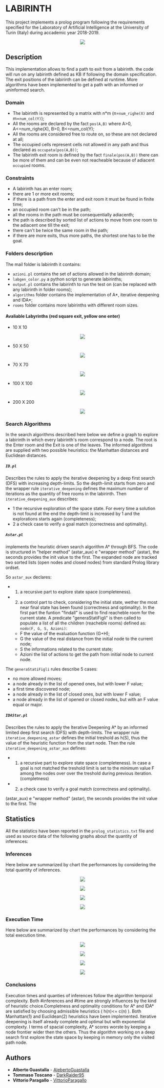 # LABIRINTH 

This project implements a prolog program following the requirements specified for the Laboratory of Artificial Intelligence at the University of Turin (Italy) during accademic year 2018-2019.

<p align="center">
  <img src="https://github.com/VittorioParagallo/IALAB_2019-2020/blob/master/Prolog/img/12710952_202343880119105_5425026629015054834_o.png"/>
</p>

## Description

This implementation allows to find a path to exit from a labirinth. the code will run on any labirinth defined as KB if following the domain specification. The exit positions of the labirinth can be defined at runtime. More algorithms have been implemented to get a path with an informed or uninformed search. 

### Domain

- The labirinth is represented by a matrix with n*m (n=`num_righe(X)` and m=`num_col(Y)`);
- All the rooms are declared by the fact `pos(A,B)` where A>0, A<=num_righe(X), B>0, B<=num_col(Y);
- All the rooms are considered free to route on, so these are not declared at all;
- The occupied cells represent cells not allowed in any path and thus declared as `occupata(pos(A,B))`;
- The labirinth exit room is defined by the fact `finale(pos(A,B))` there can be more of them and can be even not reacheable because of adiacent `occupied` rooms.


### Constraints
- A labirinth has an enter room;
- there are 1 or more exit rooms;
- if there is a path from the enter and exit room it must be found in finite time;
- an occupied room can't be in the path;
- all the rooms in the path must be consequentially adiacenth;
- the path is described by sorted list of actions to move from one room to the adiacent one till the exit;
- there can't be twice the same room in the path;
- if there are more exits, thus more paths, the shortest one has to be the goal.


### Folders description

The mail folder is labirinth it contains: 
- `azioni.pl` contains the set of actions allowed in the labirinth domain;
- `labgen_color.py` a python script to generate labirinths;
- `output.pl` contains the labirinth to run the test on (can be replaced with any labirinth in folder rooms);
- `algorithms` folder contains the implementation of A*, iterative deepening and IDA*;
- `rooms` folder contains more labirinths with different room sizes.

#### Avaliable Labyrinths (red square exit, yellow one enter)
- 10 X 10
<p align="center">
  <kbd>
  <img src="https://github.com/VittorioParagallo/IALAB_2019-2020/blob/master/Prolog/labirinth/rooms/Maze_10x10.png"/>
    </kbd>
</p>

- 50 X 50
<p align="center">
  <kbd>
  <img src="https://github.com/VittorioParagallo/IALAB_2019-2020/blob/master/Prolog/labirinth/rooms/Maze_50x50.png"/>
  </kbd>
</p>

- 70 X 70
<p align="center">
  <kbd>
  <img src="https://github.com/VittorioParagallo/IALAB_2019-2020/blob/master/Prolog/labirinth/rooms/Maze_70x70.png"/>
     </kbd>
</p>

- 100 X 100
<p align="center">
  <kbd>
  <img src="https://github.com/VittorioParagallo/IALAB_2019-2020/blob/master/Prolog/labirinth/rooms/Maze_100x100.png"/>
     </kbd>
</p>

- 200 X 200
<p align="center">
  <kbd>
  <img src="https://github.com/VittorioParagallo/IALAB_2019-2020/blob/master/Prolog/labirinth/rooms/Maze_200x200.png"/>
     </kbd>
</p>

### Search Algorithms
In the search algorithms described here below we define a graph to explore a labirinth in which every labirinth's room correspond to a node. The root is the Enter room and the Exit is one of the leaves. The informed algorithms are supplied with two possible heuristics: the Manhattan distances and Euclidean distances.

##### `ID.pl` 
Describes the rules to apply the iterative deepening by a deep first search (DFS) with increasing depth-limits. So the depth-limit starts from zero and the wrapper rule `iterative_deepening` defines the maximum number of iterations as the quantity of free rooms in the labirinth.
 Then `iterative_deepening_aux` describes:
  - 1 the recursive exploration of the space state. For every time a solution is not found at the end the depth-limit is increased by 1 and the explorations starts again (completeness);
  - 2 a check case to verify a goal match (correctness and optimality).

##### `Astar.pl` 
implements the heuristic driven search algorithm A* through BFS. The code is structured in "helper method" (astar_aux) e "wrapper method" (astar), the seconds provides the init value to the first. The expanded node are tracked two sorted lists (open nodes and closed nodes) from standard Prolog library ordset.

So `astar_aux` declares:
- 1. a recursive part to explore state space (completeness).
- 2. a control part to check, considering the initial state, wether the most near final state has been found (correctness and optimality).
In the first part the funtion "findall" is used to find reacheble room for the current state. A predicate "generaStatiFigli" is then called to populate a list of all the children (reacheble rooms) defined as:
`nodo(F, G, S, Azioni)`:
  - F the value of the evaluation function (G+H);
  - G the value of the real distance from the initial node to the current node;
  - S the informations related to the current state;
  - Azioni the list of actions to get the path from initial node to current node.
 
 The `generaStatiFigli` rules describe 5 cases:
  - no more allowed moves;
  - a node already in the list of opened ones, but with lower F value;
  - a first time discovered node;
  - a node already in the list of closed ones, but with lower F value;
  - a node already in the list of opened or closed nodes, but with an F value equal or major.
  

##### `IDAStar.pl` 
Describes the rules to apply the Iterative Deepening A* by an informed limited deep first search (DFS) with depth-limits.
The wrapper rule `iterative_deepening_astar` defines the initial treshold as h(S), thus the value of the heuristic function from the start node.
 Then the rule `iterative_deepening_astar_aux` defines:
  - 1. a recursive part to explore state space (completeness). In case a goal is not matched the treshold limit is set to the minimum value F among the nodes over over the treshold during previous iteration. (completness) 
  - 2. a check case to verify a goal match (correctness and optimality).

(astar_aux) e "wrapper method" (astar), the seconds provides the init value to the first. The
    
## Statistics

All the statistics have been reported in the `prolog_statistics.txt` file and used as source data of the following graphs about the quantity of inferences:

### Inferences
Here below are summarized by chart the performances by considering the total quantity of inferences.

<p align="center">
  <img src="https://github.com/VittorioParagallo/IALAB_2019-2020/blob/master/Prolog/img/tblRisultati.png"/>
</p>
<p align="center">
  <img src="https://github.com/VittorioParagallo/IALAB_2019-2020/blob/master/Prolog/img/inferences_chart1.png"/>
</p>

<p align="center">
  <img src="https://github.com/VittorioParagallo/IALAB_2019-2020/blob/master/Prolog/img/chart_labirinthupto100.png"/>
</p>

<p align="center">
  <img src="https://github.com/VittorioParagallo/IALAB_2019-2020/blob/master/Prolog/img/chart_labirinthupto100v2.png"/>
</p>

### Execution Time
Here below are summarized by chart the performances by considering the total execution time.
<p align="center">
  <img src="https://github.com/VittorioParagallo/IALAB_2019-2020/blob/master/Prolog/img/tblRisultati_ss.png"/>
</p>
<p align="center">
  <img src="https://github.com/VittorioParagallo/IALAB_2019-2020/blob/master/Prolog/img/inferences_chart1_ss.png"/>
</p>

<p align="center">
  <img src="https://github.com/VittorioParagallo/IALAB_2019-2020/blob/master/Prolog/img/chart_labirinthupto100_ss.png"/>
</p>

<p align="center">
  <img src="https://github.com/VittorioParagallo/IALAB_2019-2020/blob/master/Prolog/img/chart_labirinthupto100v2_ss.png"/>
</p>


### Conclusions
Execution times and quanties of inferences follow the algorithm temporal complexity. Both #inferences and #time are strongly influences by the kind of heuristic choice.Completness and optimality conditions for A* and IDA* are satisfied by choosing admissible heuristics ( h(n)<= c(n) ).
Both Manhattan(1) and Euclidean(2) heuristics have been implemented. Iterative deepening is itself already complete and optimal but with exponential complexty.
I terms of spacial complexity, A* scores worste by keeping a node frontier wider then the others. Thus the algorithm working on a deep search first explore the state space by keeping in memory only the visited path node. 


## Authors

* **Alberto Guastalla** - [AlebertoGuastalla](https://github.com/AlebertoGuastalla)
* **Tommaso Toscano**  - [DarkRaider95](https://github.com/DarkRaider95)
* **Vittorio Paragallo**  - [VittorioParagallo](https://github.com/VittorioParagallo)
